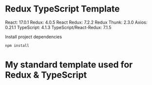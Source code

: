 # Redux TypeScript Template

React: 17.0.1
Redux: 4.0.5
React Redux: 7.2.2
Redux Thunk: 2.3.0
Axios: 0.21.1
TypeScript: 4.1.3
TypeScript/React-Redux: 7.1.5

Install project dependencies

    npm install

# My standard template used for Redux & TypeScript
